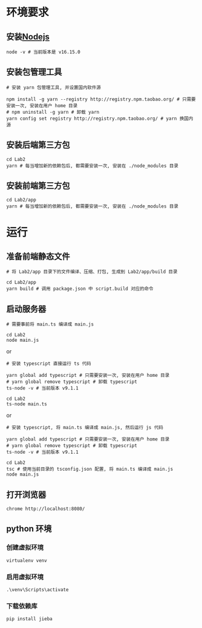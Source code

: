 # 环境要求

## 安装[Nodejs](https://nodejs.org/en/)

```shell
node -v # 当前版本是 v16.15.0
```

## 安装包管理工具

```shell
# 安装 yarn 包管理工具, 并设置国内软件源

npm install -g yarn --registry http://registry.npm.taobao.org/ # 只需要安装一次, 安装在用户 home 目录
# npm uninstall -g yarn # 卸载 yarn
yarn config set registry http://registry.npm.taobao.org/ # yarn 换国内源
```

## 安装后端第三方包

```shell
cd Lab2
yarn # 每当增加新的依赖包后, 都需要安装一次, 安装在 ./node_modules 目录
```

## 安装前端第三方包

```shell
cd Lab2/app
yarn # 每当增加新的依赖包后, 都需要安装一次, 安装在 ./node_modules 目录
```

# 运行

## 准备前端静态文件

```shell
# 将 Lab2/app 目录下的文件编译、压缩、打包, 生成到 Lab2/app/build 目录

cd Lab2/app
yarn build # 调用 package.json 中 script.build 对应的命令
```

## 启动服务器

```shell
# 需要事前将 main.ts 编译成 main.js

cd Lab2
node main.js
```

or

```shell
# 安装 typescript 直接运行 ts 代码

yarn global add typescript # 只需要安装一次, 安装在用户 home 目录
# yarn global remove typescript # 卸载 typescript
ts-node -v # 当前版本 v9.1.1

cd Lab2
ts-node main.ts
```

or

```shell
# 安装 typescript, 将 main.ts 编译成 main.js, 然后运行 js 代码

yarn global add typescript # 只需要安装一次, 安装在用户 home 目录
# yarn global remove typescript # 卸载 typescript
ts-node -v # 当前版本 v9.1.1

cd Lab2
tsc # 使用当前目录的 tsconfig.json 配置, 将 main.ts 编译成 main.js
node main.js
```

## 打开浏览器

```shell
chrome http://localhost:8080/
```

## python 环境

### 创建虚拟环境

```shell
virtualenv venv
```

### 启用虚拟环境
```shell
.\venv\Scripts\activate
```
### 下载依赖库

```shell
pip install jieba

```